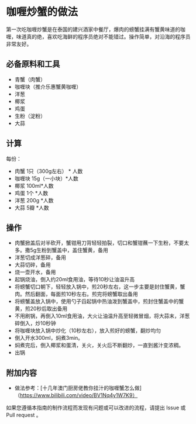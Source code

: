 

# 咖喱炒蟹的做法


第一次吃咖喱炒蟹是在泰国的建兴酒家中餐厅，爆肉的螃蟹挂满有蟹黄味道的咖喱，味道真的绝，喜欢吃海鲜的程序员绝对不能错过。操作简单，对沿海的程序员非常友好。


## 必备原料和工具

- 青蟹（肉蟹）
- 咖喱块（推介乐惠蟹黄咖喱）
- 洋葱
- 椰浆
- 鸡蛋
- 生粉（淀粉）
- 大蒜

## 计算

每份：

- 肉蟹 1只（300g左右） * 人数
- 咖喱块 15g（一小块）*人数
- 椰浆 100ml*人数
- 鸡蛋 1个 *人数
- 洋葱 200g *人数
- 大蒜 5瓣 *人数


## 操作

- 肉蟹掀盖后对半砍开，蟹钳用刀背轻轻拍裂，切口和蟹钳蘸一下生粉，不要太多。撒5g生粉到蟹盖中，盖住蟹黄，备用
- 洋葱切成洋葱碎，备用
- 大蒜切碎，备用
- 烧一壶开水，备用
- 起锅烧油，倒入约20ml食用油，等待10秒让油温升高
- 将螃蟹切口朝下，轻轻放入锅中，煎20秒左右，这一步主要是封住蟹黄，蟹肉。然后翻面，每面煎10秒左右。煎完将螃蟹取出备用
- 将螃蟹盖放入锅中，使用勺子舀起锅中热油泼到蟹盖中，煎封住蟹盖中的蟹黄，煎20秒后取出备用
- 不用刷锅，再倒入10ml食用油，大火让油温升高至轻微冒烟，将大蒜末，洋葱碎倒入，炒10秒钟
- 将咖喱块放入锅中炒化（10秒左右），放入煎好的螃蟹，翻炒均匀
- 倒入开水300ml，焖煮3min。
- 焖煮完后，倒入椰浆和蛋清，关火，关火后不断翻炒，一直到酱汁变浓稠。
- 出锅


## 附加内容


- 做法参考：[十几年澳门厨房佬教你挂汁的咖喱蟹怎么做]（https://www.bilibili.com/video/BV1Nq4y1W7K9）

如果您遵循本指南的制作流程而发现有问题或可以改进的流程，请提出 Issue 或 Pull request 。

